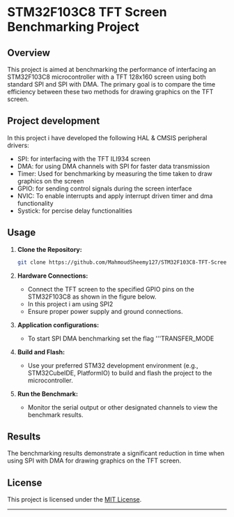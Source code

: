 # STM32F103C8 TFT Screen Benchmarking Project

## Overview

This project is aimed at benchmarking the performance of interfacing an STM32F103C8 microcontroller with a TFT 128x160 screen using both standard SPI and SPI with DMA. The primary goal is to compare the time efficiency between these two methods for drawing graphics on the TFT screen.
## Project development
In this project i have developed the following HAL & CMSIS peripheral drivers:
- SPI: for interfacing with the TFT ILI934 screen
- DMA: for using DMA channels with SPI for faster data transmission 
- Timer: Used for benchmarking by measuring the time taken to draw graphics on the screen
- GPIO: for sending control signals during the screen interface
- NVIC: To enable interrupts and apply interrupt driven timer and dma functionality
- Systick: for percise delay functionalities



## Usage

1. **Clone the Repository:**
    ```sh
    git clone https://github.com/MahmoudSheemy127/STM32F103C8-TFT-Screen-Benchmarking.git
    ```

2. **Hardware Connections:**
    - Connect the TFT screen to the specified GPIO pins on the STM32F103C8 as shown in the figure below.
    - In this project i am using SPI2
    - Ensure proper power supply and ground connections.

3. **Application configurations:**
    - To start SPI DMA benchmarking set the flag '''TRANSFER_MODE


3. **Build and Flash:**
    - Use your preferred STM32 development environment (e.g., STM32CubeIDE, PlatformIO) to build and flash the project to the microcontroller.

4. **Run the Benchmark:**
    - Monitor the serial output or other designated channels to view the benchmark results.

## Results

The benchmarking results demonstrate a significant reduction in time when using SPI with DMA for drawing graphics on the TFT screen.

## License

This project is licensed under the [MIT License](LICENSE).

---
